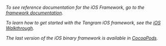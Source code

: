 *To see reference documentation for the iOS Framework, go to the [framework documentation](https://mapzen.com/documentation/tangram/ios-framework/0.7.0/).*

*To learn how to get started with the Tangram iOS framework, see the [iOS Walkthrough](https://mapzen.com/documentation/tangram/iOS-walkthrough/).*

*The last version of the iOS binary framework is available in [CocoaPods](https://cocoapods.org/pods/Tangram-ES).*

